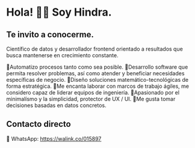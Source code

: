 
<!--
![banner](https://scontent.fmex22-1.fna.fbcdn.net/v/t1.15752-9/198774788_2927981837521160_8688981573201481476_n.png?_nc_cat=110&ccb=1-3&_nc_sid=ae9488&_nc_ohc=K3ZE98t3R_AAX-a2s__&_nc_ht=scontent.fmex22-1.fna&oh=624310e5e79ed3da262b62287c0faf03&oe=60E5A3CA)-->

# Hola! 👋🏼 Soy Hindra.

## Te invito a conocerme.

Científico de datos y desarrollador frontend orientado a resultados que busca mantenerse en crecimiento constante.

🔹Automatizo procesos tanto como sea posible.
🔹Desarrollo software que permita resolver problemas, así como atender y beneficiar necesidades específicas de negocio.
🔹Diseño soluciones matemático-tecnológicas de forma estratégica.
🔹Me encanta laborar con marcos de trabajo ágiles, me considero capaz de liderar equipos de ingeniería.
🔹Apasionado por el minimalísmo y la simplicidad, protector de UX / UI.
🔹Me gusta tomar decisiones basadas en datos concretos.

## Contacto directo
🔸 WhatsApp: https://walink.co/015897

